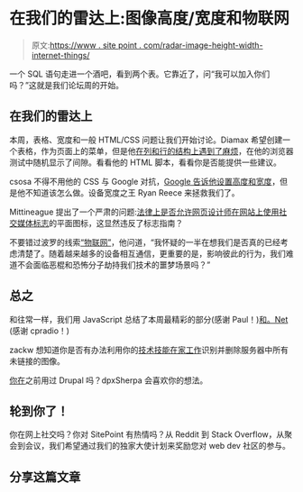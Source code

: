 # 在我们的雷达上:图像高度/宽度和物联网

> 原文:[https://www . site point . com/radar-image-height-width-internet-things/](https://www.sitepoint.com/radar-image-height-width-internet-things/)

一个 SQL 语句走进一个酒吧，看到两个表。它靠近了，问“我可以加入你们吗？”这就是我们论坛周的开始。

## 在我们的雷达上

本周，表格、宽度和一般 HTML/CSS 问题让我们开始讨论。Diamax 希望创建一个表格，作为页面上的菜单，但是他[在列和行的结构上遇到了麻烦](https://community.sitepoint.com/t/table-trouble/189240/5)，在他的浏览器测试中随机显示了间隙。看看他的 HTML 脚本，看看你是否能提供一些建议。

csosa 不得不用他的 CSS 与 Google 对抗，[Google 告诉他设置高度和宽度](https://community.sitepoint.com/t/images-height-width/188274)，但是他不知道该怎么做。设备宽度之王 Ryan Reece 来拯救我们了。

Mittineague 提出了一个严肃的问题:[法律上是否允许网页设计师在网站上使用社交媒体标志](https://community.sitepoint.com/t/non-standard-social-icons/189435)的平面图标，这显然违反了标志指南？

不要错过波罗的线索[“物联网”](https://community.sitepoint.com/t/the-internet-of-things-totally-awesome-or-a-security-nightmare/183482)，他问道，“我怀疑的一半在想我们是否真的已经考虑清楚了。随着越来越多的设备相互通信，更重要的是，影响彼此的行为，我们难道不会面临恶棍和恐怖分子劫持我们技术的噩梦场景吗？”

## 总之

和往常一样，我们用 JavaScript 总结了本周最精彩的部分(感谢 Paul！)[和。Net](https://community.sitepoint.com/t/this-week-in-net-11-may-2015/189388) (感谢 cpradio！)

zackw 想知道你是否有办法利用你的[技术技能在家工作](https://community.sitepoint.com/t/home-business-ideas/189541/)识别并删除服务器中所有未链接的图像。

[你在](https://community.sitepoint.com/t/just-downloaded-setting-up-drupal-to-get-familiar-w-it/188586)之前用过 Drupal 吗？dpxSherpa 会喜欢你的想法。

## 轮到你了！

你在网上社交吗？你对 SitePoint 有热情吗？从 Reddit 到 Stack Overflow，从聚会到会议，我们希望通过我们的独家大使计划来奖励您对 web dev 社区的参与。

## 分享这篇文章